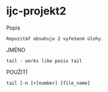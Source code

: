 # ijc-projekt2

Popis
	
	Repozitář obsahuje 2 vyřešené úlohy.

JMÉNO

    tail - works like posix tail

POUŽITÍ

    tail [-n [+]number] [file_name] 
